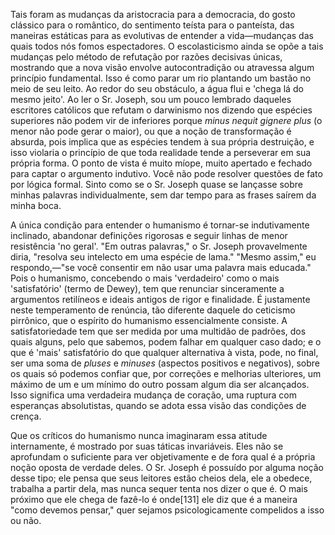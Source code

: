 Tais foram as mudanças da aristocracia para a democracia, do gosto clássico para o romântico, do sentimento teísta para o panteísta, das maneiras estáticas para as evolutivas de entender a vida—mudanças das quais todos nós fomos espectadores. O escolasticismo ainda se opõe a tais mudanças pelo método de refutação por razões decisivas únicas, mostrando que a nova visão envolve autocontradição ou atravessa algum princípio fundamental. Isso é como parar um rio plantando um bastão no meio de seu leito. Ao redor do seu obstáculo, a água flui e 'chega lá do mesmo jeito'. Ao ler o Sr. Joseph, sou um pouco lembrado daqueles escritores católicos que refutam o darwinismo nos dizendo que espécies superiores não podem vir de inferiores porque _minus nequit gignere plus_ (o menor não pode gerar o maior), ou que a noção de transformação é absurda, pois implica que as espécies tendem à sua própria destruição, e isso violaria o princípio de que toda realidade tende a perseverar em sua própria forma. O ponto de vista é muito míope, muito apertado e fechado para captar o argumento indutivo. Você não pode resolver questões de fato por lógica formal. Sinto como se o Sr. Joseph quase se lançasse sobre minhas palavras individualmente, sem dar tempo para as frases saírem da minha boca.

A única condição para entender o humanismo é tornar-se indutivamente inclinado, abandonar definições rigorosas e seguir linhas de menor resistência 'no geral'. "Em outras palavras," o Sr. Joseph provavelmente diria, "resolva seu intelecto em uma espécie de lama." "Mesmo assim," eu respondo,—"se você consentir em não usar uma palavra mais educada." Pois o humanismo, concebendo o mais 'verdadeiro' como o mais 'satisfatório' (termo de Dewey), tem que renunciar sinceramente a argumentos retilíneos e ideais antigos de rigor e finalidade. É justamente neste temperamento de renúncia, tão diferente daquele do ceticismo pirrônico, que o espírito do humanismo essencialmente consiste. A satisfatoriedade tem que ser medida por uma multidão de padrões, dos quais alguns, pelo que sabemos, podem falhar em qualquer caso dado; e o que é 'mais' satisfatório do que qualquer alternativa à vista, pode, no final, ser uma soma de _pluses_ e _minuses_ (aspectos positivos e negativos), sobre os quais só podemos confiar que, por correções e melhorias ulteriores, um máximo de um e um mínimo do outro possam algum dia ser alcançados. Isso significa uma verdadeira mudança de coração, uma ruptura com esperanças absolutistas, quando se adota essa visão das condições de crença.

Que os críticos do humanismo nunca imaginaram essa atitude internamente, é mostrado por suas táticas invariáveis. Eles não se aprofundam o suficiente para ver objetivamente e de fora qual é a própria noção oposta de verdade deles. O Sr. Joseph é possuído por alguma noção desse tipo; ele pensa que seus leitores estão cheios dela, ele a obedece, trabalha a partir dela, mas nunca sequer tenta nos dizer o que é. O mais próximo que ele chega de fazê-lo é onde[131] ele diz que é a maneira "como devemos pensar," quer sejamos psicologicamente compelidos a isso ou não.